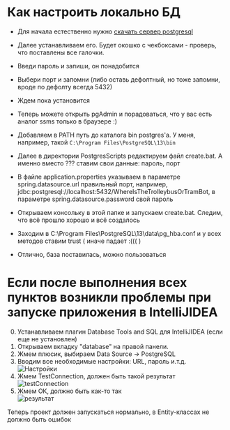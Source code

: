 # Как настроить локально БД

- Для начала естественно нужно [скачать сервер postgresql](
 https://www.enterprisedb.com/postgresql-tutorial-resources-training?cid=437)
- Далее устанавливаем его. Будет окошко с чекбоксами - проверь, что поставлены все галочки.
- Введи пароль и запиши, он понадобится
- Выбери порт и запомни (либо оставь дефолтный, но тоже запомни, вроде по дефолту всегда 5432)
- Ждем пока установится
- Теперь можете открыть pgAdmin и порадоваться, что у вас есть аналог ssms только в браузере :)
- Добавляем в PATH путь до каталога bin postgres'а. У меня, например, такой 
 ```C:\Program Files\PostgreSQL\13\bin```
- Далее в директории PostgresScripts редактируем файл create.bat. А именно вместо ??? ставим свои данные: пароль, порт
- В файле application.properties указываем в параметре spring.datasource.url правильный порт, например, jdbc:postgresql://localhost:5432/WhereIsTheTrolleybusOrTramBot,
 в параметре spring.datasource.password свой пароль
- Открываем консольку в этой папке и запускаем create.bat. Следим, что всё прошло хорошо и всё создалось 
- Заходим в C:\Program Files\PostgreSQL\13\data\pg_hba.conf и у всех методов ставим trust ( иначе падает :((( )

- Отлично, база поставилась, можно пользоваться




# Если после выполнения всех пунктов возникли проблемы при запуске приложения в IntelliJIDEA
 
 0. Устанавливаем плагин Database Tools and SQL для IntelliJIDEA (если еще не установлен)
 1. Открываем вкладку "database" на правой панели.
 2. Жмем плюсик, выбираем Data Source -> PostgreSQL
 3. Вводим все необходимые настройки: URL, пароль и.т.д. ![Настройки](https://sun9-64.userapi.com/ATB_q0YgduzZFHCNzHhpgdEQwJ1miifP4qv6DQ/9iUqS70Xkjk.jpg)
 4. Жмем TestConnection, должен быть такой результат <br/>
    ![testConnection](https://sun9-6.userapi.com/eQ1iO9Lk7Ojv3b8MZvGKLLAXVHR8jurTrCCAiQ/hyRi-0wFSLA.jpg)
 5. Жмем ОК, должно быть как-то так <br/> ![результат](https://sun9-65.userapi.com/KOf-HnkulLyu8gjRZcH4E-s2EiSQPC6b3cyZOg/w92xGlE3qWw.jpg)

Теперь проект должен запускаться нормально, в Entity-классах не должно быть ошибок 
